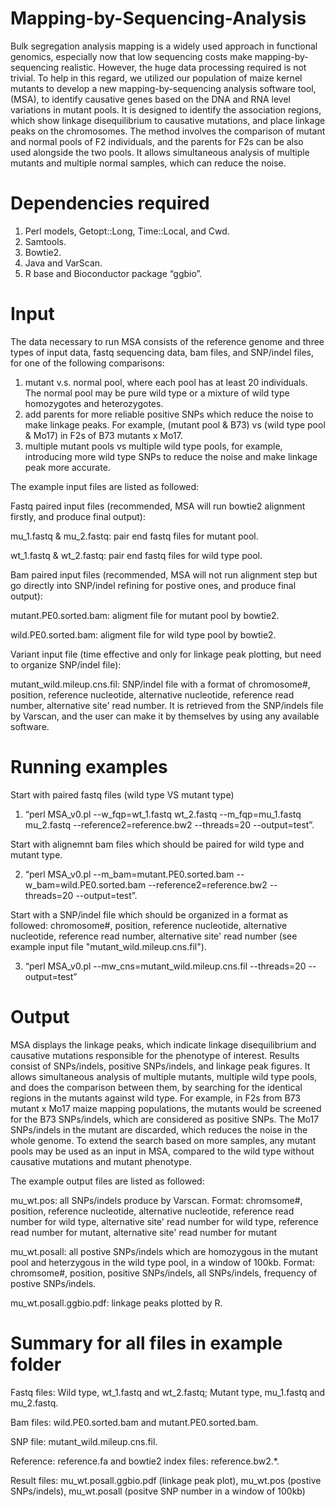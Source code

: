 # Mapping-by-Sequencing-Analysis
Bulk segregation analysis mapping is a widely used approach in functional genomics, especially now that low sequencing costs make mapping-by-sequencing realistic. However, the huge data processing required is not trivial. To help in this regard, we utilized our population of maize kernel mutants to develop a new mapping-by-sequencing analysis software tool, (MSA), to identify causative genes based on the DNA and RNA level variations in mutant pools. It is designed to identify the association regions, which show linkage disequilibrium to causative mutations, and place linkage peaks on the chromosomes. The method involves the comparison of mutant and normal pools of F2 individuals, and the parents for F2s can be also used alongside the two pools. It allows simultaneous analysis of multiple mutants and multiple normal samples, which can reduce the noise. 

# Dependencies required
1.	Perl models, Getopt::Long, Time::Local, and Cwd. 
2.	Samtools. 
3.	Bowtie2.
4.	Java and VarScan. 
5.	R base and Bioconductor package “ggbio”.

# Input
The data necessary to run MSA consists of the reference genome and three types of input data, fastq sequencing data, bam files, and SNP/indel files, for one of the following comparisons: 
1. mutant v.s. normal pool, where each pool has at least 20 individuals. The normal pool may be pure wild type or a mixture of wild type homozygotes and heterozygotes. 
2. add parents for more reliable positive SNPs which reduce the noise to make linkage peaks. For example, (mutant pool & B73) vs (wild type pool & Mo17) in F2s of B73 mutants x Mo17. 
3. multiple mutant pools vs multiple wild type pools, for example, introducing more wild type SNPs to reduce the noise and make linkage peak more accurate. 

The example input files are listed as followed:

Fastq paired input files (recommended, MSA will run bowtie2 alignment firstly, and produce final output):

mu_1.fastq & mu_2.fastq: pair end fastq files for mutant pool.

wt_1.fastq & wt_2.fastq: pair end fastq files for wild type pool.

Bam paired input files (recommended, MSA will not run alignment step but go directly into SNP/indel refining for postive ones, and produce final output):

mutant.PE0.sorted.bam: aligment file for mutant pool by bowtie2.

wild.PE0.sorted.bam: aligment file for wild type pool by bowtie2.

Variant input file (time effective and only for linkage peak plotting, but need to organize SNP/indel file):

mutant_wild.mileup.cns.fil: SNP/indel file with a format of chromosome#, position, reference nucleotide, alternative nucleotide, reference read number, alternative site' read number. It is retrieved from the SNP/indels file by Varscan, and the user can make it by themselves by using any available software. 

# Running examples
Start with paired fastq files (wild type VS mutant type)

1.	“perl MSA_v0.pl --w_fqp=wt_1.fastq wt_2.fastq --m_fqp=mu_1.fastq mu_2.fastq --reference2=reference.bw2 --threads=20 --output=test”.

Start with alignemnt bam files which should be paired for wild type and mutant type.

2.	“perl MSA_v0.pl --m_bam=mutant.PE0.sorted.bam --w_bam=wild.PE0.sorted.bam --reference2=reference.bw2 --threads=20 --output=test”.

Start with a SNP/indel file which should be organized in a format as followed: chromosome#, position, reference nucleotide, alternative nucleotide, reference read number, alternative site' read number (see example input file "mutant_wild.mileup.cns.fil").

3.	“perl MSA_v0.pl --mw_cns=mutant_wild.mileup.cns.fil --threads=20 --output=test”

# Output
MSA displays the linkage peaks, which indicate linkage disequilibrium and causative mutations responsible for the phenotype of interest. Results consist of SNPs/indels, positive SNPs/indels, and linkage peak figures. It allows simultaneous analysis of multiple mutants, multiple wild type pools, and does the comparison between them, by searching for the identical regions in the mutants against wild type. For example, in F2s from B73 mutant x Mo17 maize mapping populations, the mutants would be screened for the B73 SNPs/indels, which are considered as positive SNPs. The Mo17 SNPs/indels in the mutant are discarded, which reduces the noise in the whole genome. To extend the search based on more samples, any mutant pools may be used as an input in MSA, compared to the wild type without causative mutations and mutant phenotype. 

The example output files are listed as followed:

mu_wt.pos: all SNPs/indels produce by Varscan. Format: chromsome#, position, reference nucleotide, alternative nucleotide, reference read number for wild type, alternative site' read number for wild type, reference read number for mutant, alternative site' read number for mutant

mu_wt.posall: all postive SNPs/indels which are homozygous in the mutant pool and heterzygous in the wild type pool, in a window of 100kb. Format: chromsome#, position, positive SNPs/indels, all SNPs/indels, frequency of postive SNPs/indels. 

mu_wt.posall.ggbio.pdf: linkage peaks plotted by R. 

# Summary for all files in example folder
Fastq files: Wild type, wt_1.fastq and wt_2.fastq; Mutant type, mu_1.fastq and mu_2.fastq.

Bam files: wild.PE0.sorted.bam and mutant.PE0.sorted.bam.

SNP file: mutant_wild.mileup.cns.fil.

Reference: reference.fa and bowtie2 index files: reference.bw2.*. 

Result files: mu_wt.posall.ggbio.pdf (linkage peak plot), mu_wt.pos (postive SNPs/indels), mu_wt.posall (positve SNP number in a window of 100kb)
